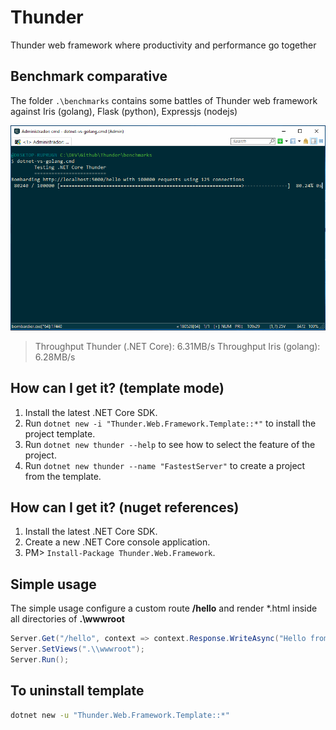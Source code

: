 # Thunder
Thunder web framework where productivity and performance go together

## Benchmark comparative
The folder ` .\benchmarks ` contains some battles of Thunder web framework against Iris (golang), Flask (python), Expressjs (nodejs)

![battle Thunder vs Iris](https://github.com/jefersonsv/Thunder/raw/master/benchmarks/battle-dotnet-vs-golang.gif)

> Throughput Thunder (.NET Core): 6.31MB/s
> Throughput Iris (golang): 6.28MB/s

## How can I get it? (template mode)

1. Install the latest .NET Core SDK.
2. Run ` dotnet new -i "Thunder.Web.Framework.Template::*" ` to install the project template.
3. Run ` dotnet new thunder --help ` to see how to select the feature of the project.
4. Run ` dotnet new thunder --name "FastestServer" ` to create a project from the template.

## How can I get it? (nuget references)

1. Install the latest .NET Core SDK.
2. Create a new .NET Core console application.
3. PM> ` Install-Package Thunder.Web.Framework `.

## Simple usage
The simple usage configure a custom route **/hello** and render *.html inside all directories of **.\wwwroot**

```c#
Server.Get("/hello", context => context.Response.WriteAsync("Hello from /hello"));
Server.SetViews(".\\wwwroot");
Server.Run();
```
## To uninstall template
```sh
dotnet new -u "Thunder.Web.Framework.Template::*"
```